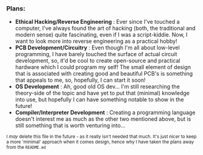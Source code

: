 
### Plans: 
 - **Ethical Hacking/Reverse Engineering** : Ever since I've touched a computer, I've always found the art of hacking (both, the traditional and modern sense) quite fascinating, even if I was a script-kiddie. Now, I want to look more into reverse engineering as a practical hobby!
 - **PCB Development/Circuitry** : Even though I'm all about low-level programming, I have barely touched the surface of actual circuit development, so, it'd be cool to create open-source and practical hardware which I could program my self! The small element of design that is associated with creating good and beautiful PCB's is something that appeals to me, so, hopefully, I can start it soon!
 - **OS Development** : Ah, good old OS dev... I'm still researching the theory-side of the topic and have yet to put that (minimal) knowledge into use, but hopefully I can have something notable to show in the future!
 - **Compiler/Interpreter Development** : Creating a programming language doesn't interest me as much as the other two mentioned above, but is still something that is worth venturing into...
 
<sub>I *may* delete this file in the future - as it really isn't needed that much. It's just nicer to keep a more 'minimal' approach when it comes design, hence why I have taken the plans away from the `README.md`</sub>
